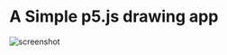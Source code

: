 # A Simple p5.js drawing app

![screenshot](https://alannarisse.github.io/p5-color-drawing-app/screenshot.png)
